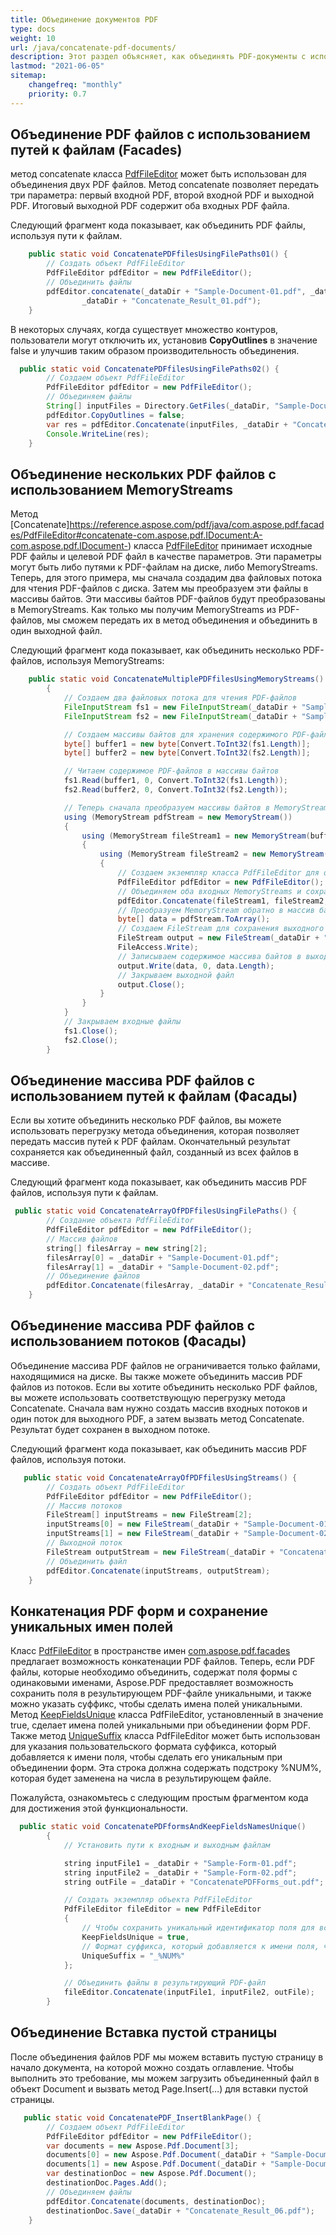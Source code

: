 ```yaml
---
title: Объединение документов PDF
type: docs
weight: 10
url: /java/concatenate-pdf-documents/
description: Этот раздел объясняет, как объединять PDF-документы с использованием com.aspose.pdf.facades и класса PdfFileEditor.
lastmod: "2021-06-05"
sitemap:
    changefreq: "monthly"
    priority: 0.7
---
```


## Объединение PDF файлов с использованием путей к файлам (Facades)

метод concatenate класса [PdfFileEditor](https://reference.aspose.com/pdf/java/com.aspose.pdf.facades/PdfFileEditor) может быть использован для объединения двух PDF файлов. Метод concatenate позволяет передать три параметра: первый входной PDF, второй входной PDF и выходной PDF. Итоговый выходной PDF содержит оба входных PDF файла.

Следующий фрагмент кода показывает, как объединить PDF файлы, используя пути к файлам.

```java
    public static void ConcatenatePDFfilesUsingFilePaths01() {
        // Создать объект PdfFileEditor
        PdfFileEditor pdfEditor = new PdfFileEditor();
        // Объединить файлы
        pdfEditor.concatenate(_dataDir + "Sample-Document-01.pdf", _dataDir + "Sample-Document-02.pdf",
                _dataDir + "Concatenate_Result_01.pdf");
    }
```


В некоторых случаях, когда существует множество контуров, пользователи могут отключить их, установив **CopyOutlines** в значение false и улучшив таким образом производительность объединения.

```java
  public static void ConcatenatePDFfilesUsingFilePaths02() {
        // Создаем объект PdfFileEditor
        PdfFileEditor pdfEditor = new PdfFileEditor();
        // Объединяем файлы
        String[] inputFiles = Directory.GetFiles(_dataDir, "Sample-Document-0?.pdf");
        pdfEditor.CopyOutlines = false;
        var res = pdfEditor.Concatenate(inputFiles, _dataDir + "Concatenate_Result_02.pdf");
        Console.WriteLine(res);
    }

```

## Объединение нескольких PDF файлов с использованием MemoryStreams

Метод [Concatenate]https://reference.aspose.com/pdf/java/com.aspose.pdf.facades/PdfFileEditor#concatenate-com.aspose.pdf.IDocument:A-com.aspose.pdf.IDocument-) класса [PdfFileEditor](https://reference.aspose.com/pdf/java/com.aspose.pdf.facades/PdfFileEditor) принимает исходные PDF файлы и целевой PDF файл в качестве параметров.
 Эти параметры могут быть либо путями к PDF-файлам на диске, либо MemoryStreams. Теперь, для этого примера, мы сначала создадим два файловых потока для чтения PDF-файлов с диска. Затем мы преобразуем эти файлы в массивы байтов. Эти массивы байтов PDF-файлов будут преобразованы в MemoryStreams. Как только мы получим MemoryStreams из PDF-файлов, мы сможем передать их в метод объединения и объединить в один выходной файл.

Следующий фрагмент кода показывает, как объединить несколько PDF-файлов, используя MemoryStreams:

```java
    public static void ConcatenateMultiplePDFfilesUsingMemoryStreams()
        {
            // Создаем два файловых потока для чтения PDF-файлов
            FileInputStream fs1 = new FileInputStream(_dataDir + "Sample-Document-01.pdf");
            FileInputStream fs2 = new FileInputStream(_dataDir + "Sample-Document-02.pdf");

            // Создаем массивы байтов для хранения содержимого PDF-файлов
            byte[] buffer1 = new byte[Convert.ToInt32(fs1.Length)];
            byte[] buffer2 = new byte[Convert.ToInt32(fs2.Length)];

            // Читаем содержимое PDF-файлов в массивы байтов
            fs1.Read(buffer1, 0, Convert.ToInt32(fs1.Length));
            fs2.Read(buffer2, 0, Convert.ToInt32(fs2.Length));

            // Теперь сначала преобразуем массивы байтов в MemoryStreams, а затем объединим эти потоки
            using (MemoryStream pdfStream = new MemoryStream())
            {
                using (MemoryStream fileStream1 = new MemoryStream(buffer1))
                {
                    using (MemoryStream fileStream2 = new MemoryStream(buffer2))
                    {
                        // Создаем экземпляр класса PdfFileEditor для объединения потоков
                        PdfFileEditor pdfEditor = new PdfFileEditor();
                        // Объединяем оба входных MemoryStreams и сохраняем в выходной MemoryStream
                        pdfEditor.Concatenate(fileStream1, fileStream2, pdfStream);
                        // Преобразуем MemoryStream обратно в массив байтов
                        byte[] data = pdfStream.ToArray();
                        // Создаем FileStream для сохранения выходного PDF-файла
                        FileStream output = new FileStream(_dataDir + "Concatenate_Result_03.pdf", FileMode.Create,
                        FileAccess.Write);
                        // Записываем содержимое массива байтов в выходной файловый поток
                        output.Write(data, 0, data.Length);
                        // Закрываем выходной файл
                        output.Close();
                    }
                }
            }
            // Закрываем входные файлы
            fs1.Close();
            fs2.Close();
        }
```

## Объединение массива PDF файлов с использованием путей к файлам (Фасады)

Если вы хотите объединить несколько PDF файлов, вы можете использовать перегрузку метода объединения, которая позволяет передать массив путей к PDF файлам. Окончательный результат сохраняется как объединенный файл, созданный из всех файлов в массиве.

Следующий фрагмент кода показывает, как объединить массив PDF файлов, используя пути к файлам.

```java
 public static void ConcatenateArrayOfPDFfilesUsingFilePaths() {
        // Создание объекта PdfFileEditor
        PdfFileEditor pdfEditor = new PdfFileEditor();
        // Массив файлов
        string[] filesArray = new string[2];
        filesArray[0] = _dataDir + "Sample-Document-01.pdf";
        filesArray[1] = _dataDir + "Sample-Document-02.pdf";
        // Объединение файлов
        pdfEditor.Concatenate(filesArray, _dataDir + "Concatenate_Result_04.pdf");
    }
```

## Объединение массива PDF файлов с использованием потоков (Фасады)

Объединение массива PDF файлов не ограничивается только файлами, находящимися на диске.
 Вы также можете объединить массив PDF файлов из потоков. Если вы хотите объединить несколько PDF файлов, вы можете использовать соответствующую перегрузку метода Concatenate. Сначала вам нужно создать массив входных потоков и один поток для выходного PDF, а затем вызвать метод Concatenate. Результат будет сохранен в выходном потоке.

Следующий фрагмент кода показывает, как объединить массив PDF файлов, используя потоки.

```java
   public static void ConcatenateArrayOfPDFfilesUsingStreams() {
        // Создать объект PdfFileEditor
        PdfFileEditor pdfEditor = new PdfFileEditor();
        // Массив потоков
        FileStream[] inputStreams = new FileStream[2];
        inputStreams[0] = new FileStream(_dataDir + "Sample-Document-01.pdf", FileMode.Open);
        inputStreams[1] = new FileStream(_dataDir + "Sample-Document-02.pdf", FileMode.Open);
        // Выходной поток
        FileStream outputStream = new FileStream(_dataDir + "Concatenate_Result_05.pdf", FileMode.Create);
        // Объединить файл
        pdfEditor.Concatenate(inputStreams, outputStream);
    }
```

## Конкатенация PDF форм и сохранение уникальных имен полей

Класс [PdfFileEditor](https://reference.aspose.com/pdf/java/com.aspose.pdf.facades/PdfFileEditor) в пространстве имен [com.aspose.pdf.facades](https://reference.aspose.com/pdf/java/com.aspose.pdf.facades/package-frame) предлагает возможность конкатенации PDF файлов.
 Теперь, если PDF файлы, которые необходимо объединить, содержат поля формы с одинаковыми именами, Aspose.PDF предоставляет возможность сохранить поля в результирующем PDF-файле уникальными, и также можно указать суффикс, чтобы сделать имена полей уникальными. Метод [KeepFieldsUnique](https://reference.aspose.com/pdf/java/com.aspose.pdf.facades/PdfFileEditor#getKeepFieldsUnique--) класса PdfFileEditor, установленный в значение true, сделает имена полей уникальными при объединении форм PDF. Также метод [UniqueSuffix](https://reference.aspose.com/pdf/java/com.aspose.pdf.facades/PdfFileEditor#getUniqueSuffix--) класса PdfFileEditor может быть использован для указания пользовательского формата суффикса, который добавляется к имени поля, чтобы сделать его уникальным при объединении форм. Эта строка должна содержать подстроку %NUM%, которая будет заменена на числа в результирующем файле.

Пожалуйста, ознакомьтесь с следующим простым фрагментом кода для достижения этой функциональности.

```java
  public static void ConcatenatePDFformsAndKeepFieldsNamesUnique()
        {
            // Установить пути к входным и выходным файлам

            string inputFile1 = _dataDir + "Sample-Form-01.pdf";
            string inputFile2 = _dataDir + "Sample-Form-02.pdf";
            string outFile = _dataDir + "ConcatenatePDFForms_out.pdf";

            // Создать экземпляр объекта PdfFileEditor
            PdfFileEditor fileEditor = new PdfFileEditor
            {
                // Чтобы сохранить уникальный идентификатор поля для всех полей
                KeepFieldsUnique = true,
                // Формат суффикса, который добавляется к имени поля, чтобы сделать его уникальным при объединении форм.
                UniqueSuffix = "_%NUM%"
            };

            // Объединить файлы в результирующий PDF-файл
            fileEditor.Concatenate(inputFile1, inputFile2, outFile);
        }
```

## Объединение Вставка пустой страницы

После объединения файлов PDF мы можем вставить пустую страницу в начало документа, на которой можно создать оглавление. Чтобы выполнить это требование, мы можем загрузить объединенный файл в объект Document и вызвать метод Page.Insert(…) для вставки пустой страницы.

```java
   public static void ConcatenatePDF_InsertBlankPage() {
        // Создаем объект PdfFileEditor
        PdfFileEditor pdfEditor = new PdfFileEditor();
        var documents = new Aspose.Pdf.Document[3];
        documents[0] = new Aspose.Pdf.Document(_dataDir + "Sample-Document-01.pdf");
        documents[1] = new Aspose.Pdf.Document(_dataDir + "Sample-Document-02.pdf");
        var destinationDoc = new Aspose.Pdf.Document();
        destinationDoc.Pages.Add();
        // Объединяем файлы
        pdfEditor.Concatenate(documents, destinationDoc);
        destinationDoc.Save(_dataDir + "Concatenate_Result_06.pdf");
    }
```